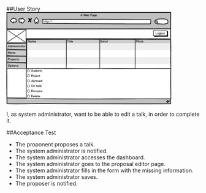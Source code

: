 ##User Story
<img src="https://github.com/FEUPTalks/Frontend/blob/develop/prototype/imagens/manage_talks_view.jpg" alt="Drawing" width="430px"/><br/>

I, as system administrator, want to be able to edit a talk, in order to complete it.

##Acceptance Test

* The proponent proposes a talk.
* The system administrator is notified.
* The system administrator accesses the dashboard.
* The system administrator goes to the proposal editor page.
* The system administrator fills in the form with the missing information.
* The system administrator saves.
* The proposer is notified.
